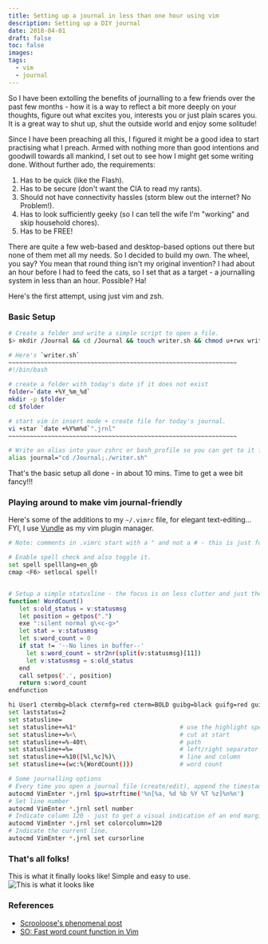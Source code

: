 ```yaml
---
title: Setting up a journal in less than one hour using vim
description: Setting up a DIY journal
date: 2018-04-01
draft: false
toc: false
images:
tags:
  - vim
  - journal
---
```


So I have been extolling the benefits of journalling to a few friends over the past
few months - how it is a way to reflect a bit more deeply on your thoughts, figure
out what excites you, interests you or just plain scares you. It is a great way to
shut up, shut the outside world and enjoy some solitude!

Since I have been preaching all this, I figured it might be a good idea to start
practising what I preach. Armed with nothing more than good intentions and goodwill
towards all mankind, I set out to see how I might get some writing done.
Without further ado, the requirements:

1. Has to be quick (like the Flash).
2. Has to be secure (don't want the CIA to read my rants).
3. Should not have connectivity hassles (storm blew out the internet? No Problem!).
4. Has to look sufficiently geeky (so I can tell the wife I'm "working" and skip household chores).
5. Has to be FREE!

There are quite a few web-based and desktop-based options out there but none of them met all my needs.
So I decided to build my own. The wheel, you say? You mean that round thing isn't my original invention?
I had about an hour before I had to feed the cats, so I set that as a target - a journalling system
in less than an hour. Possible? Ha!

Here's the first attempt, using just vim and zsh.


### Basic Setup

```bash
# Create a folder and write a simple script to open a file.
$> mkdir /Journal && cd /Journal && touch writer.sh && chmod u+rwx writer.sh`

# Here's `writer.sh`
~~~~~~~~~~~~~~~~~~~~~~~~~~~~~~~~~~~~~~~~~~~~~~~~~~~~~~~~~~~~~~~~
#!/bin/bash

# create a folder with today's date if it does not exist
folder=`date +%Y_%m_%d`
mkdir -p $folder
cd $folder

# start vim in insert mode + create file for today's journal.
vi +star `date +%Y%m%d`".jrnl"
~~~~~~~~~~~~~~~~~~~~~~~~~~~~~~~~~~~~~~~~~~~~~~~~~~~~~~~~~~~~~~~~

# Write an alias into your zshrc or bash_profile so you can get to it from anywhere.
alias journal="cd /Journal;./writer.sh"
```

That's the basic setup all done - in about 10 mins. Time to get a wee bit fancy!!!


### Playing around to make vim journal-friendly

Here's some of the additions to my `~/.vimrc` file, for elegant text-editing...
FYI, I use [Vundle](https://github.com/VundleVim/Vundle.vim) as my vim plugin manager.

```bash
# Note: comments in .vimrc start with a " and not a # - this is just for easier markdown.

# Enable spell check and also toggle it.
set spell spelllang=en_gb
cmap <F6> setlocal spell!


# Setup a simple statusline - the focus is on less clutter and just the info I need.
function! WordCount()
   let s:old_status = v:statusmsg
   let position = getpos(".")
   exe ":silent normal g\<c-g>"
   let stat = v:statusmsg
   let s:word_count = 0
   if stat != '--No lines in buffer--'
     let s:word_count = str2nr(split(v:statusmsg)[11])
     let v:statusmsg = s:old_status
   end
   call setpos('.', position)
   return s:word_count
endfunction

hi User1 ctermbg=black ctermfg=red cterm=BOLD guibg=black guifg=red gui=BOLD
set laststatus=2
set statusline=
set statusline+=%1*                             # use the highlight specified above.
set statusline+=%<\                             # cut at start
set statusline+=%-40t\                          # path
set statusline+=%=                              # left/right separator
set statusline+=%10([%l,%c]%)\                  # line and column
set statusline+=(wc:%{WordCount()})             # word count

# Some journalling options
# Every time you open a journal file (create/edit), append the timestamp
autocmd VimEnter *.jrnl $pu=strftime('%n[%a, %d %b %Y %T %z]%n%n')
# Set line number
autocmd VimEnter *.jrnl setl number
# Indicate column 120 - just to get a visual indication of an end margin.
autocmd VimEnter *.jrnl set colorcolumn=120
# Indicate the current line.
autocmd VimEnter *.jrnl set cursorline
```


### That's all folks!
This is what it finally looks like! Simple and easy to use.
![This is what it looks like](/images/journal.png)


### References
- [Scrooloose's phenomenal post](https://got-ravings.blogspot.com/2008/08/vim-pr0n-making-statuslines-that-own.html)
- [SO: Fast word count function in Vim](https://stackoverflow.com/a/4588161/566434)